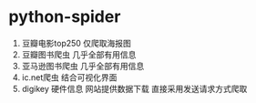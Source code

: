 # python-spider
1. 豆瓣电影top250 仅爬取海报图
2. 豆瓣图书爬虫 几乎全部有用信息
3. 亚马逊图书爬虫 几乎全部有用信息
4. ic.net爬虫 结合可视化界面
5. digikey 硬件信息 网站提供数据下载 直接采用发送请求方式爬取
